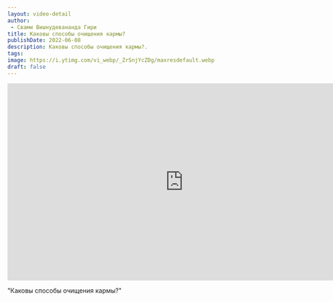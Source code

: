 ```yaml
---
layout: video-detail
author:
 - Свами Вишнудевананда Гири
title: Каковы способы очищения кармы?
publishDate: 2022-06-08
description: Каковы способы очищения кармы?. 
tags: 
image: https://i.ytimg.com/vi_webp/_ZrSnjYcZDg/maxresdefault.webp
draft: false
---
```


<iframe width="790" height="444" src="https://www.youtube.com/embed/_ZrSnjYcZDg" frameborder="0" allowfullscreen=""></iframe> 

  "Каковы способы очищения кармы?"

  

 